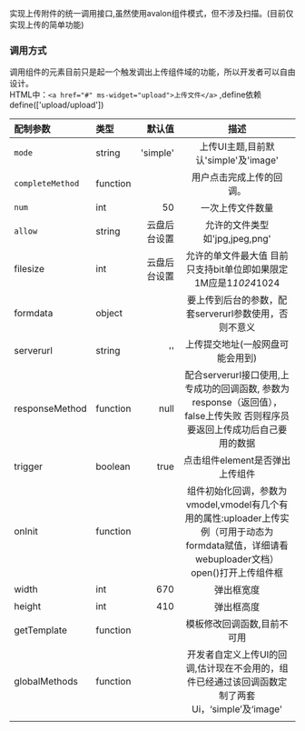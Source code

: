 实现上传附件的统一调用接口,虽然使用avalon组件模式，但不涉及扫描。(目前仅实现上传的简单功能)  
### 调用方式  
调用组件的元素目前只是起一个触发调出上传组件域的功能，所以开发者可以自由设计。  
HTML中：`<a href="#" ms-widget="upload">上传文件</a>` ,define依赖define(['upload/upload'])  

| 配制参数 |  类型| 默认值 |  描述  |
| :-- | :-- | ----:| :--: |
|`mode`|string|'simple'|上传UI主题,目前默认'simple'及'image'|
|`completeMethod`|function|  |用户点击完成上传的回调。|
|`num`|int|50|一次上传文件数量|
|`allow`|string| 云盘后台设置 |允许的文件类型 如'jpg,jpeg,png'|
|filesize|int| 云盘后台设置 |允许的单文件最大值 目前只支持bit单位即如果限定1M应是1*1024*1024|
|formdata|object||要上传到后台的参数，配套serverurl参数使用，否则不意义|
|serverurl|string|''|上传提交地址(一般网盘可能会用到)|
|responseMethod|function|null|配合serverurl接口使用,上专成功的回调函数, 参数为response（返回值），false上传失败 否则程序员要返回上传成功后自己要用的数据 |
|trigger|boolean|true|点击组件element是否弹出上传组件|
|onInit|function|  |组件初始化回调，参数为vmodel,vmodel有几个有用的属性:uploader上传实例（可用于动态为formdata赋值，详细请看webuploader文档） open()打开上传组件框|
|width|int|670|弹出框宽度|
|height|int|410|弹出框高度|
|getTemplate|function| |模板修改回调函数,目前不可用|
|globalMethods|function||开发者自定义上传UI的回调,估计现在不会用的，组件已经通过该回调函数定制了两套Ui，‘simple’及‘image'|
||||
